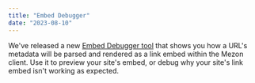 ```yaml
---
title: "Embed Debugger"
date: "2023-08-10"
---
```


We've released a new [Embed Debugger tool](https://mezon.com/developers/embeds) that shows you how a URL's metadata will be parsed and rendered as a link embed within the Mezon client. Use it to preview your site's embed, or debug why your site's link embed isn't working as expected.
